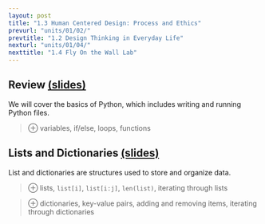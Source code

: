 ```yaml
---
layout: post
title: "1.3 Human Centered Design: Process and Ethics"
prevurl: "units/01/02/"
prevtitle: "1.2 Design Thinking in Everyday Life"
nexturl: "units/01/04/"
nexttitle: "1.4 Fly On the Wall Lab"
---
```




## Review [(slides)][rvw slides]
We will cover the basics of Python, which includes writing and running Python files.

> ⊕ variables, if/else, loops, functions

## Lists and Dictionaries [(slides)][ld slides]
List and dictionaries are structures used to store and organize data.

> ⊕ lists, `list[i]`, `list[i:j]`, `len(list)`, iterating through lists

> ⊕ dictionaries, key-value pairs, adding and removing items, iterating through dictionaries

[rvw slides]: https://docs.google.com/presentation/d/1yXGD0J8Q_t0Y-1vZTP02CBrsU-t-ui63kLdHMLNPAEs/
[ld slides]: https://docs.google.com/presentation/d/1B-yT7_jxhWRcs0cIXxBRha4zSger9VF2tAUYOcyWnHw/
